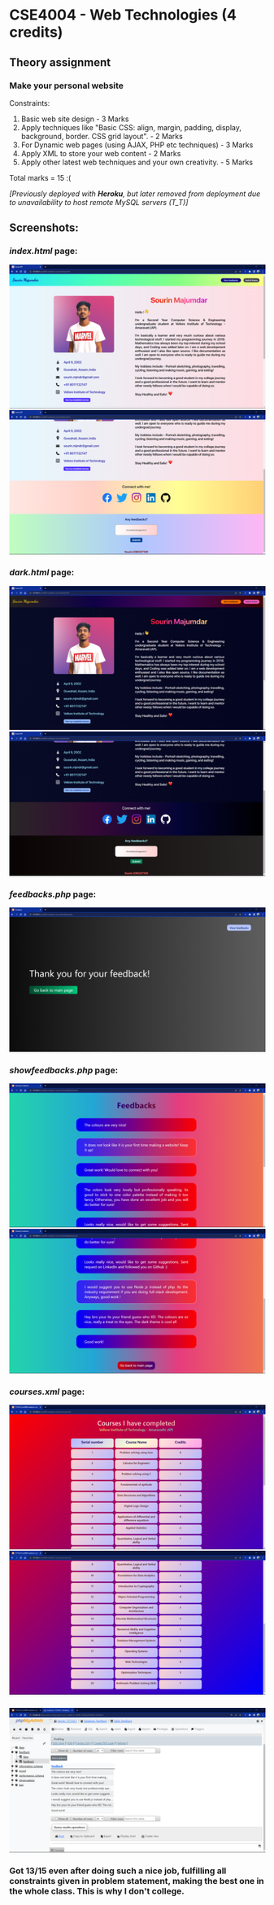 # CSE4004 - Web Technologies (4 credits)
## Theory assignment
### Make your personal website

Constraints: 
1.	Basic web site design                                                                                     -   3 Marks
2.	Apply techniques like "Basic CSS: align, margin, padding, display, background, border. CSS grid layout".  -   2 Marks
3.	For Dynamic web pages (using AJAX, PHP etc techniques)                                                    -   3 Marks
4.	Apply XML to store your web content                                                                       -   2 Marks
5.	Apply other latest web techniques and your own creativity.                                                -   5 Marks

Total marks = 15 :(

_[Previously deployed with **Heroku**, but later removed from deployment due to unavailability to host remote MySQL servers (T_T)]_

## Screenshots:
<h3><i>index.html</i> page:</h3>
<img src=screenshots/1.png ></img>
<img src=screenshots/2.png ></img>

<h3><i>dark.html</i> page:</h3>
<img src=screenshots/3.png ></img>
<img src=screenshots/4.png ></img>

<h3><i>feedbacks.php</i> page:</h3>
<img src=screenshots/5.png ></img>

<h3><i>showfeedbacks.php</i> page:</h3>
<img src=screenshots/6.png ></img>
<img src=screenshots/7.png ></img>

<h3><i>courses.xml</i> page:</h3>
<img src=screenshots/8.png ></img>
<img src=screenshots/9.png ></img>

<h3></h3>
<img src=screenshots/10.png ></img>

<h3> Got 13/15 even after doing such a nice job, fulfilling all constraints given in problem statement, making the best one in the whole class. This is why I don't college. </h3>
